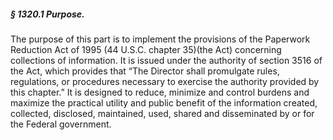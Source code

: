##### § 1320.1 Purpose. #####

The purpose of this part is to implement the provisions of the Paperwork Reduction Act of 1995 (44 U.S.C. chapter 35)(the Act) concerning collections of information. It is issued under the authority of section 3516 of the Act, which provides that “The Director shall promulgate rules, regulations, or procedures necessary to exercise the authority provided by this chapter.” It is designed to reduce, minimize and control burdens and maximize the practical utility and public benefit of the information created, collected, disclosed, maintained, used, shared and disseminated by or for the Federal government.